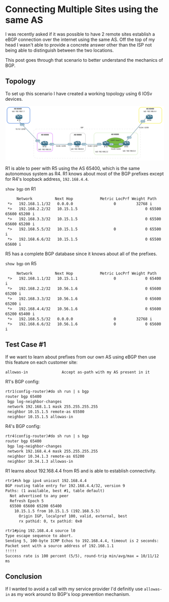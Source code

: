 # Connecting Multiple Sites using the same AS 

I was recently asked if it was possible to have 2 remote sites establish a eBGP
connection over the internet using the same AS. Off the top of my head I wasn't 
able to provide a concrete answer other than the ISP not being able to 
distinguish between the two locations. 

This post goes through that scenario to better understand the mechanics of BGP. 

## Topology
To set up this scenario I have created a working topology using 6 IOSv devices. 

![topology](images/same-as.png)

R1 is able to peer with R5 using the AS 65400, which is the same autonomous
system as R4. R1 knows about most of the BGP prefixes except for R4's loopback address, `192.168.4.4`. 

`show bgp` on R1
```
     Network          Next Hop            Metric LocPrf Weight Path
 *>   192.168.1.1/32   0.0.0.0                  0         32768 i
 *>   192.168.2.2/32   10.15.1.5                              0 65500 65600 65200 i
 *>   192.168.3.3/32   10.15.1.5                              0 65500 65600 65200 i
 *>   192.168.5.5/32   10.15.1.5                0             0 65500 i
 *>   192.168.6.6/32   10.15.1.5                              0 65500 65600 i
 ```

R5 has a complete BGP database since it knows about all of the prefixes. 

`show bgp` on R5
```
     Network          Next Hop            Metric LocPrf Weight Path
 *>   192.168.1.1/32   10.15.1.1                0             0 65400 i
 *>   192.168.2.2/32   10.56.1.6                              0 65600 65200 i
 *>   192.168.3.3/32   10.56.1.6                              0 65600 65200 i
 *>   192.168.4.4/32   10.56.1.6                              0 65600 65200 65400 i
 *>   192.168.5.5/32   0.0.0.0                  0         32768 i
 *>   192.168.6.6/32   10.56.1.6                0             0 65600 i
 ```
 
## Test Case #1
If we want to learn about prefixes from our own AS using eBGP then use this
feature on each customer site: 
 ```
 allowas-in               Accept as-path with my AS present in it
 ```
 
R1's BGP config:
```
rtr1(config-router)#do sh run | s bgp
router bgp 65400
 bgp log-neighbor-changes
 network 192.168.1.1 mask 255.255.255.255
 neighbor 10.15.1.5 remote-as 65500
 neighbor 10.15.1.5 allowas-in
```

R4's BGP config:
```
rtr4(config-router)#do sh run | s bgp
router bgp 65400
 bgp log-neighbor-changes
 network 192.168.4.4 mask 255.255.255.255
 neighbor 10.34.1.3 remote-as 65200
 neighbor 10.34.1.3 allowas-in
```

R1 learns about 192.168.4.4 from R5 and is able to establish connectivity. 

```
rtr1#sh bgp ipv4 unicast 192.168.4.4
BGP routing table entry for 192.168.4.4/32, version 9
Paths: (1 available, best #1, table default)
  Not advertised to any peer
  Refresh Epoch 5
  65500 65600 65200 65400
    10.15.1.5 from 10.15.1.5 (192.168.5.5)
      Origin IGP, localpref 100, valid, external, best
      rx pathid: 0, tx pathid: 0x0
```

```
rtr1#ping 192.168.4.4 source l0
Type escape sequence to abort.
Sending 5, 100-byte ICMP Echos to 192.168.4.4, timeout is 2 seconds:
Packet sent with a source address of 192.168.1.1
!!!!!
Success rate is 100 percent (5/5), round-trip min/avg/max = 10/11/12 ms
```

## Conclusion
If I wanted to avoid a call with my service provider I'd definitly use `allowas-in` 
as my work around to BGP's loop prevention mechanism. 
